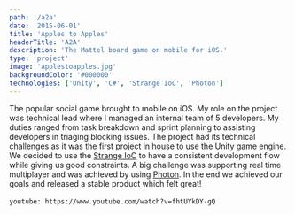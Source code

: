 ```yaml
---
path: '/a2a'
date: '2015-06-01'
title: 'Apples to Apples'
headerTitle: 'A2A'
description: 'The Mattel board game on mobile for iOS.'
type: 'project'
image: 'applestoapples.jpg'
backgroundColor: '#000000'
technologies: ['Unity', 'C#', 'Strange IoC', 'Photon']
---
```


The popular social game brought to mobile on iOS. My role on the project was technical lead where I managed an internal team of 5 developers. My duties ranged from task breakdown and sprint planning to assisting developers in triaging blocking issues. The project had its technical challenges as it was the first project in house to use the Unity game engine. We decided to use the [Strange IoC](https://strangeioc.github.io/strangeioc/) to have a consistent development flow while giving us good constraints. A big challenge was supporting real time multiplayer and was achieved by using [Photon](https://www.photonengine.com/pun). In the end we achieved our goals and released a stable product which felt great!
</br>
</br>
`youtube: https://www.youtube.com/watch?v=fhtUYkDY-gQ`